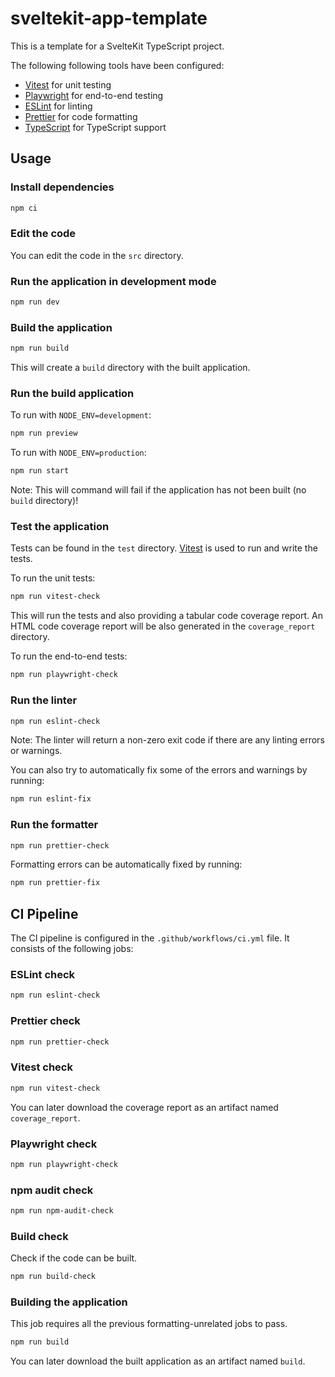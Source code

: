 # sveltekit-app-template

This is a template for a SvelteKit TypeScript project.

The following following tools have been configured:

- [Vitest](https://www.npmjs.com/package/vitest) for unit testing
- [Playwright](https://www.npmjs.com/package/playwright) for end-to-end testing
- [ESLint](https://www.npmjs.com/package/eslint) for linting
- [Prettier](https://www.npmjs.com/package/prettier) for code formatting
- [TypeScript](https://www.npmjs.com/package/typescript) for TypeScript support

## Usage

### Install dependencies

```bash
npm ci
```

### Edit the code

You can edit the code in the `src` directory.

### Run the application in development mode

```bash
npm run dev
```

### Build the application

```bash
npm run build
```

This will create a `build` directory with the built application.

### Run the build application

To run with `NODE_ENV=development`:

```bash
npm run preview
```

To run with `NODE_ENV=production`:

```bash
npm run start
```

Note: This will command will fail if the application has not been built (no `build` directory)!

### Test the application

Tests can be found in the `test` directory.
[Vitest](https://www.npmjs.com/package/vitest) is used to run and write the tests.

To run the unit tests:

```bash
npm run vitest-check
```

This will run the tests and also providing a tabular code coverage report.
An HTML code coverage report will be also generated in the `coverage_report` directory.

To run the end-to-end tests:

```bash
npm run playwright-check
```

### Run the linter

```bash
npm run eslint-check
```

Note: The linter will return a non-zero exit code if there are any linting errors or warnings.

You can also try to automatically fix some of the errors and warnings by running:

```bash
npm run eslint-fix
```

### Run the formatter

```bash
npm run prettier-check
```

Formatting errors can be automatically fixed by running:

```bash
npm run prettier-fix
```

## CI Pipeline

The CI pipeline is configured in the `.github/workflows/ci.yml` file.
It consists of the following jobs:

### ESLint check

```bash
npm run eslint-check
```

### Prettier check

```bash
npm run prettier-check
```

### Vitest check

```bash
npm run vitest-check
```

You can later download the coverage report as an artifact named `coverage_report`.

### Playwright check

```bash
npm run playwright-check
```

### npm audit check

```bash
npm run npm-audit-check
```

### Build check

Check if the code can be built.

```bash
npm run build-check
```

### Building the application

This job requires all the previous formatting-unrelated jobs to pass.

```bash
npm run build
```

You can later download the built application as an artifact named `build`.

